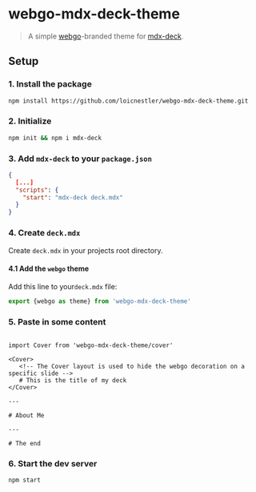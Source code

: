 # webgo-mdx-deck-theme
> A simple [webgo]()-branded theme for [mdx-deck](https://github.com/jxnblk/mdx-deck/).

## Setup

### 1. Install the package
```bash
npm install https://github.com/loicnestler/webgo-mdx-deck-theme.git
```

### 2. Initialize
```bash
npm init && npm i mdx-deck
```

### 3. Add `mdx-deck` to your `package.json`
```json
{
  [...]
  "scripts": {
    "start": "mdx-deck deck.mdx"
  }
}
```

### 4. Create `deck.mdx`
Create `deck.mdx` in your projects root directory.

#### 4.1 Add the `webgo` theme
Add this line to your`deck.mdx` file:
```javascript
export {webgo as theme} from 'webgo-mdx-deck-theme'
```

### 5. Paste in some content
````mdx

import Cover from 'webgo-mdx-deck-theme/cover'

<Cover>
   <!-- The Cover layout is used to hide the webgo decoration on a specific slide -->
   # This is the title of my deck
</Cover>

---

# About Me

---

# The end
````

### 6. Start the dev server
```bash
npm start
```